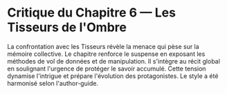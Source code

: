 # Critique du Chapitre 6 — Les Tisseurs de l'Ombre
La confrontation avec les Tisseurs révèle la menace qui pèse sur la mémoire collective.
Le chapitre renforce le suspense en exposant les méthodes de vol de données et de manipulation.
Il s'intègre au récit global en soulignant l'urgence de protéger le savoir accumulé.
Cette tension dynamise l'intrigue et prépare l'évolution des protagonistes.
Le style a été harmonisé selon l'author-guide.
